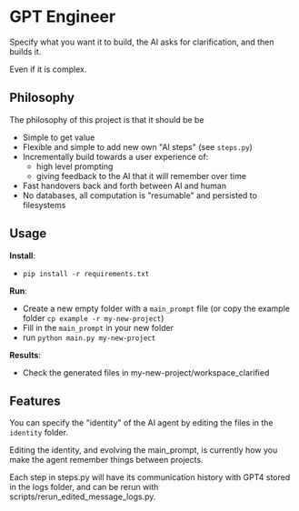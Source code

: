 # GPT Engineer
Specify what you want it to build, the AI asks for clarification, and then builds it.

Even if it is complex.

## Philosophy
The philosophy of this project is that it should be be
- Simple to get value
- Flexible and simple to add new own "AI steps" (see `steps.py`)
- Incrementally build towards a user experience of:
  - high level prompting
  - giving feedback to the AI that it will remember over time
- Fast handovers back and forth between AI and human
- No databases, all computation is "resumable" and persisted to filesystems


## Usage

**Install**:

- `pip install -r requirements.txt`

**Run**:
- Create a new empty folder with a `main_prompt` file (or copy the example folder `cp example -r my-new-project`)
- Fill in the `main_prompt` in your new folder
- run `python main.py my-new-project`

**Results**:
- Check the generated files in my-new-project/workspace_clarified

## Features
You can specify the "identity" of the AI agent by editing the files in the `identity` folder.

Editing the identity, and evolving the main_prompt, is currently how you make the agent remember things between projects.

Each step in steps.py will have its communication history with GPT4 stored in the logs folder, and can be rerun with scripts/rerun_edited_message_logs.py.
